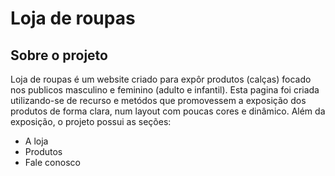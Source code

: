 <h1>Loja de roupas</h1>
<h2>Sobre o projeto</h2>
Loja de roupas é um website criado para expôr produtos (calças) focado nos publicos masculino e feminino (adulto e infantil).
Esta pagina foi criada utilizando-se de recurso e metódos que promovessem a exposição dos produtos de forma clara, num layout com poucas cores e dinâmico.
Além da exposição, o projeto possui as seções:
<ul>
  <li>A loja</li>
  <li>Produtos</li>
  <li>Fale conosco</li>
</ul>

